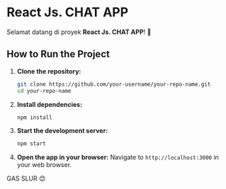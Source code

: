 # React Js. CHAT APP 

Selamat datang di proyek **React Js. CHAT APP**! 🚀

## How to Run the Project

1. **Clone the repository:**
   ```bash
   git clone https://github.com/your-username/your-repo-name.git
   cd your-repo-name
   ```

2. **Install dependencies:**
   ```bash
   npm install
   ```

3. **Start the development server:**
   ```bash
   npm start
   ```

4. **Open the app in your browser:**
   Navigate to `http://localhost:3000` in your web browser.

GAS SLUR 😊